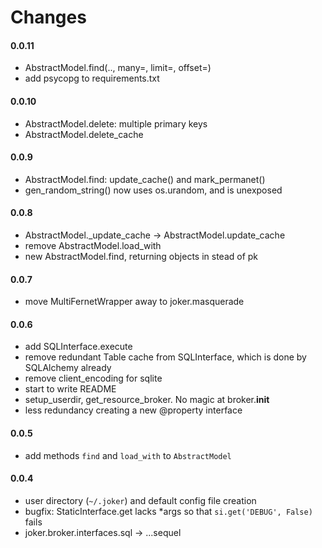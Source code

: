 
Changes
=======

#### 0.0.11
* AbstractModel.find(.., many=, limit=, offset=)
* add psycopg to requirements.txt


#### 0.0.10
* AbstractModel.delete: multiple primary keys
* AbstractModel.delete_cache


#### 0.0.9
* AbstractModel.find: update_cache() and mark_permanet()
* gen_random_string() now uses os.urandom, and is unexposed


#### 0.0.8
* AbstractModel._update_cache -> AbstractModel.update_cache
* remove AbstractModel.load_with 
* new AbstractModel.find, returning objects in stead of pk


#### 0.0.7
* move MultiFernetWrapper away to joker.masquerade 


#### 0.0.6
* add SQLInterface.execute
* remove redundant Table cache from SQLInterface, which is done by SQLAlchemy already
* remove client_encoding for sqlite
* start to write README
* setup_userdir, get_resource_broker. No magic at broker.__init__
* less redundancy creating a new @property interface


#### 0.0.5
* add methods `find` and `load_with` to `AbstractModel`


#### 0.0.4
* user directory (`~/.joker`) and default config file creation 
* bugfix: StaticInterface.get lacks *args so that `si.get('DEBUG', False)` fails 
* joker.broker.interfaces.sql -> ...sequel
